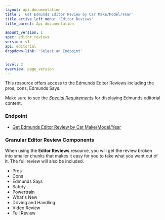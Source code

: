 ```yaml
---
layout: api-documentation
title : 'Get Edmunds Editor Review by Car Make/Model/Year'
title_active_left_menu: 'Editor Reviews'
title_parent: Api documentation

amount_version: 1
spec: editor_reviews
version: v1
api: editorial
dropdown-link: 'Select an Endpoint'


level: 2
overview: page_version
---
```


<div class="info-message">
	This resource offers access to the Edmunds Editor Reviews including the pros, cons, Edmunds Says.
</div>

Make sure to see the [*Special Requirements*](/api-documentation/editorial/#special_requirements) for displaying Edmunds editorial content.

### Endpoint

* [Get Edmunds Editor Review by Car Make/Model/Year](/api-documentation/editorial/editor_reviews/v1/01_review/api-description.html)

### Granular Editor Review Components

When using the **Editor Reviews** resource, you will get the review broken into smaller chunks that makes it easy for you to take what you want out of it. The full review will also be included.

* Pros
* Cons
* Edmunds Says
* Safety
* Powertrain
* What's New
* Driving and Handling
* Video Review
* Full Review